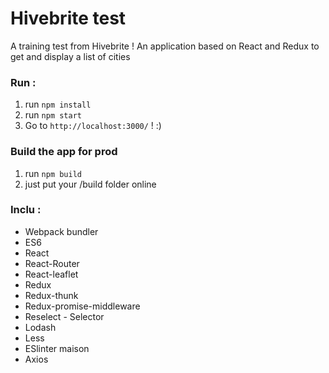 # Hivebrite test
A training test from Hivebrite ! An application based on React and Redux to get and display a list of cities

### Run :
1. run `npm install`
2. run `npm start`
3. Go to `http://localhost:3000/` ! :)

### Build the app for prod
1. run `npm build`
2. just put your /build folder online

### Inclu :
* Webpack bundler
* ES6
* React
* React-Router
* React-leaflet
* Redux
* Redux-thunk
* Redux-promise-middleware
* Reselect - Selector
* Lodash
* Less
* ESlinter maison
* Axios
